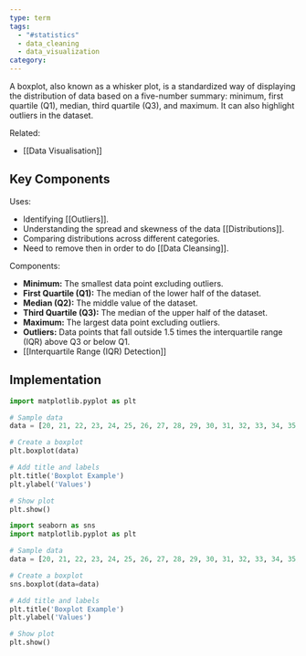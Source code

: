 ```yaml
---
type: term
tags:
  - "#statistics"
  - data_cleaning
  - data_visualization
category:
---
```

A boxplot, also known as a whisker plot, is a standardized way of displaying the distribution of data based on a five-number summary: minimum, first quartile (Q1), median, third quartile (Q3), and maximum. It can also highlight outliers in the dataset.

Related:
- [[Data Visualisation]]
## Key Components

Uses:
- Identifying [[Outliers]].
- Understanding the spread and skewness of the data [[Distributions]].
- Comparing distributions across different categories.
- Need to remove then in order to do [[Data Cleansing]].

Components:
- **Minimum:** The smallest data point excluding outliers.
- **First Quartile (Q1):** The median of the lower half of the dataset.
- **Median (Q2):** The middle value of the dataset.
- **Third Quartile (Q3):** The median of the upper half of the dataset.
- **Maximum:** The largest data point excluding outliers.
- **Outliers:** Data points that fall outside 1.5 times the interquartile range (IQR) above Q3 or below Q1.
- [[Interquartile Range (IQR) Detection]]
## Implementation

```python
import matplotlib.pyplot as plt

# Sample data
data = [20, 21, 22, 23, 24, 25, 26, 27, 28, 29, 30, 31, 32, 33, 34, 35, 36, 37, 38, 39, 40]

# Create a boxplot
plt.boxplot(data)

# Add title and labels
plt.title('Boxplot Example')
plt.ylabel('Values')

# Show plot
plt.show()
```
```python
import seaborn as sns
import matplotlib.pyplot as plt

# Sample data
data = [20, 21, 22, 23, 24, 25, 26, 27, 28, 29, 30, 31, 32, 33, 34, 35, 36, 37, 38, 39, 40]

# Create a boxplot
sns.boxplot(data=data)

# Add title and labels
plt.title('Boxplot Example')
plt.ylabel('Values')

# Show plot
plt.show()
```